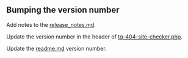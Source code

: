 ## Bumping the version number

Add notes to the [release_notes.md](release_notes.md).

Update the version number in the header of [tg-404-site-checker.php](tg-404-site-checker.php).

Update the [readme.md](readme.md) version number.